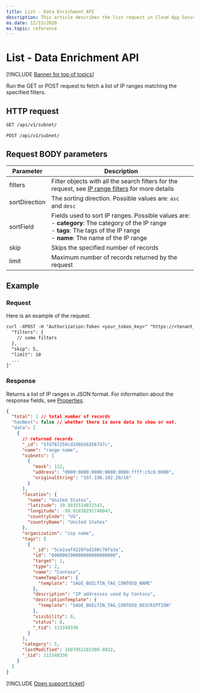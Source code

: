```yaml
---
title: List - Data Enrichment API
description: This article describes the list request in Cloud App Security's Data Enrichment API.
ms.date: 12/13/2020
ms.topic: reference
---
```

# List - Data Enrichment API

[!INCLUDE [Banner for top of topics](includes/banner.md)]

Run the GET or POST request to fetch a list of IP ranges matching the specified filters.

## HTTP request

```rest
GET /api/v1/subnet/
```

```rest
POST /api/v1/subnet/
```

## Request BODY parameters

| Parameter | Description |
| --- | --- |
| filters | Filter objects with all the search filters for the request, see [IP range filters](api-data-enrichment.md#filters) for more details |
| sortDirection | The sorting direction. Possible values are: `asc` and `desc` |
| sortField | Fields used to sort IP ranges. Possible values are:<br />- **category**: The category of the IP range<br />- **tags**: The tags of the IP range<br />- **name**: The name of the IP range |
| skip | Skips the specified number of records |
| limit | Maximum number of records returned by the request |

## Example

### Request

Here is an example of the request.

```rest
curl -XPOST -H "Authorization:Token <your_token_key>" "https://<tenant_id>.<tenant_region>.contoso.com/api/v1/subnet/" -d '{
  "filters": {
    // some filters
  },
  "skip": 5,
  "limit": 10
  ...
}'
```

### Response

Returns a list of IP ranges in JSON format. For information about the response fields, see [Properties](api-data-enrichment.md#properties).

```json
{
  "total": 1 // total number of records
  "hasNext": false // whether there is more data to show or not.
  "data": [
    {
      // returned records
      "_id": "5fd767259cd24bb563567d7c",
      "name": "range name",
      "subnets": [
        {
          "mask": 112,
          "address": "0000:0000:0000:0000:0000:ffff:c5c6:0000",
          "originalString": "197.198.192.20/16"
        }
      ],
      "location": {
        "name": "United States",
        "latitude": 39.5035514831543,
        "longitude": -99.01830291748047,
        "countryCode": "US",
        "countryName": "United States"
      },
      "organization": "isp name",
      "tags": [
        {
          "_id": "5ce2aaf42207ad108c76fa3a",
          "id": "000000290000000000000000",
          "target": 1,
          "type": 2,
          "name": "Contoso",
          "nameTemplate": {
            "template": "SAGE_BUILTIN_TAG_CONTOSO_NAME"
          },
          "description": "IP addresses used by Contoso",
          "descriptionTemplate": {
            "template": "SAGE_BUILTIN_TAG_CONTOSO_DESCRIPTION"
          },
          "visibility": 0,
          "status": 0,
          "_tid": 113348336
        }
      ],
      "category": 5,
      "lastModified": 1607952165309.8032,
      "_tid": 113348336
    }
  ]
}
```

[!INCLUDE [Open support ticket](includes/support.md)]
